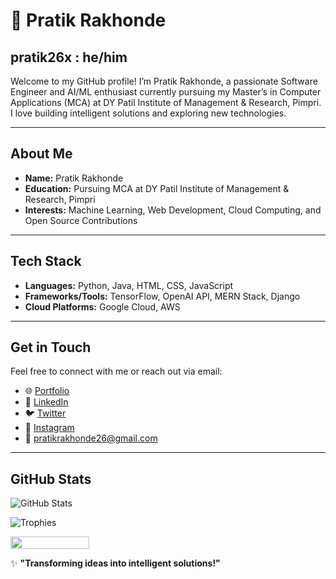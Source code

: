 # 🚀 Pratik Rakhonde  
## pratik26x : he/him  

Welcome to my GitHub profile! I’m Pratik Rakhonde, a passionate Software Engineer and AI/ML enthusiast currently pursuing my Master’s in Computer Applications (MCA) at DY Patil Institute of Management & Research, Pimpri. I love building intelligent solutions and exploring new technologies.

---

## About Me

- **Name:** Pratik Rakhonde  
- **Education:** Pursuing MCA at DY Patil Institute of Management & Research, Pimpri  
- **Interests:** Machine Learning, Web Development, Cloud Computing, and Open Source Contributions  

---

## Tech Stack

- **Languages:** Python, Java, HTML, CSS, JavaScript  
- **Frameworks/Tools:** TensorFlow, OpenAI API, MERN Stack, Django  
- **Cloud Platforms:** Google Cloud, AWS  

---

## Get in Touch

Feel free to connect with me or reach out via email:

- 🌐 [Portfolio]([https://pratikdevin.netlify.app](https://pratiks-portfolioin.vercel.app/))  
- 🔗 [LinkedIn](https://www.linkedin.com/in/pratik-rakhonde-952557280/)  
- 🐦 [Twitter](https://x.com/pratik26x)  
- 📸 [Instagram](https://www.instagram.com/pratik.26x/)  
- 📧 pratikrakhonde26@gmail.com  

---

## GitHub Stats

![GitHub Stats](https://github-readme-stats.vercel.app/api?username=pratik26x&show_icons=true&theme=radical)

![Trophies](https://github-profile-trophy.vercel.app/?username=pratik26x&theme=onedark)

<div style="display:flex; align-items:start;gap:.7em" >
<img style="width: 50%; "
            src="https://github-readme-stats.vercel.app/api/top-langs/?username=tineshnehete&&theme=dark&hide_progress=true&hide_border=true" />
            </div>

✨ **"Transforming ideas into intelligent solutions!"**
